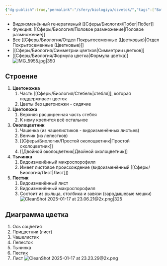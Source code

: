 ```yaml
---
{"dg-publish":true,"permalink":"/sfery/biologiya/czvetok/","tags":["Ботаника"]}
---
```


- Видоизменённый генеративный [[Сферы/Биология/Побег\|Побег]]
- Функция: [[Сферы/Биология/Половое размножение\|Половое размножение]]
- Все [[Сферы/Биология/Отдел Покрытосеменные (Цветковые)\|Отдел Покрытосеменные (Цветковые)]]
- [[Сферы/Биология/Симметрии цветков\|Симметрии цветков]]
- [[Сферы/Биология/Формула цветка\|Формула цветка]] 
![IMG_5955.jpg|350](/img/user/%D0%90%D1%80%D1%85%D0%B8%D0%B2/%D0%9A%D1%8D%D1%88/IMG_5955.jpg)
## Строение
1. **Цветоножка** 
	1. Часть [[Сферы/Биология/Стебель\|стебля]], которая поддерживает цветок
	2. Цветы без цветоножки - сидячие
2. **Цветоложа** 
	1. Верхняя расширенная часть стебля
	2. К нему крепится всё остальное
3. **Околоцветник** 
	1. Чашечка (из чашелистиков - видоизменённых листьев)
	2. Венчик (из лепестков)
	3. [[Сферы/Биология/Простой околоцветник\|Простой околоцветник]]
	4. [[Двойной околоцветник\|Двойной околоцветник]]
4. **Тычинка**
	1. Видоизменённый микроспорофилл
	2. Имеет листовое происхождение (видоизменённый [[Сферы/Биология/Лист\|Лист]])
5. **Пестик**
	1. Видоизменённый лист
	2. Видоизменённый макроспорофилл 
	3. Состоит из рыльца, столбика и завязи (зародышевые мешки)
![CleanShot 2025-01-17 at 23.06.21@2x.png|325](/img/user/%D0%90%D1%80%D1%85%D0%B8%D0%B2/%D0%9A%D1%8D%D1%88/CleanShot%202025-01-17%20at%2023.06.21@2x.png)
## Диаграмма цветка
1. Ось соцветия
2. Прицветник (лист)
3. Чашелистик
4. Лепесток
5. Тычинка
6. Пестик
7. Лист
![CleanShot 2025-01-17 at 23.23.29@2x.png](/img/user/%D0%90%D1%80%D1%85%D0%B8%D0%B2/%D0%9A%D1%8D%D1%88/CleanShot%202025-01-17%20at%2023.23.29@2x.png)